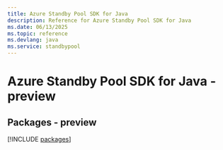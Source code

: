 ```yaml
---
title: Azure Standby Pool SDK for Java
description: Reference for Azure Standby Pool SDK for Java
ms.date: 06/13/2025
ms.topic: reference
ms.devlang: java
ms.service: standbypool
---
```

# Azure Standby Pool SDK for Java - preview
## Packages - preview
[!INCLUDE [packages](standby-pool-index.md)]